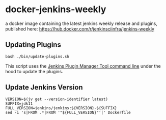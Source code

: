 # docker-jenkins-weekly

a docker image containing the latest jenkins weekly release and plugins, published here: https://hub.docker.com/r/jenkinsciinfra/jenkins-weekly

## Updating Plugins

```
bash ./bin/update-plugins.sh
```

This script uses the [Jenkins Plugin Manager Tool command line](https://github.com/jenkinsci/plugin-installation-manager-tool) under the hood to update the plugins.

## Update Jenkins Version

```
VERSION=$(jv get --version-identifier latest)
SUFFIX=jdk11
FULL_VERSION=jenkins/jenkins:${VERSION}-${SUFFIX}
sed -i 's|FROM .*|FROM '"${FULL_VERSION}"'|' Dockerfile
```
